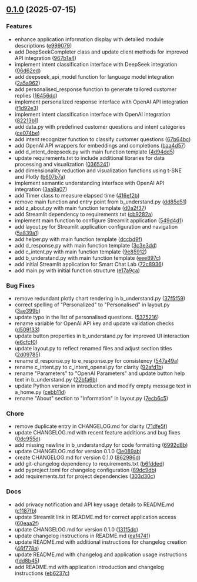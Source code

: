 <!-- insertion marker -->
<a name="0.1.0"></a>

## [0.1.0](https://github.com///compare/814c52306db7adf9e1f48021419593068b2de6af...0.1.0) (2025-07-15)

### Features

- enhance application information display with detailed module descriptions ([e999079](https://github.com///commit/e9990799a5b8089a28c724b6eac1a44a9b3f7eac))
- add DeepSeekCompleter class and update client methods for improved API integration ([967b1a4](https://github.com///commit/967b1a407c6975f2f4e9670cec04fedbc7bd6e68))
- implement intent classification interface with DeepSeek integration ([06d62ed](https://github.com///commit/06d62ed782095382b10eb505f33a3848f10fa875))
- add deepseek_api_model function for language model integration ([2a5a962](https://github.com///commit/2a5a962f54fdb2b0e4765b024997ecc04044fabb))
- add personalised_response function to generate tailored customer replies ([16456dd](https://github.com///commit/16456ddee2eedf14763104d66704134857ecee8d))
- implement personalized response interface with OpenAI API integration ([f1d92e3](https://github.com///commit/f1d92e3437799579135c1d2e38ba577351ab3004))
- implement intent classification interface with OpenAI integration ([82213b1](https://github.com///commit/82213b147bf46503a57066c593479772f8c77e0e))
- add data.py with predefined customer questions and intent categories ([ce074be](https://github.com///commit/ce074becc322340196ef5854ffa3f64bfa30a8f0))
- add intent recognizer function to classify customer questions ([67b64bc](https://github.com///commit/67b64bc2e8d291daafdcb0dfaa8a93af168b93b0))
- add OpenAI API wrappers for embeddings and completions ([baa4d57](https://github.com///commit/baa4d57977d62b548184d98a4e2e57a79a1de539))
- add d_intent_deepseek.py with main function template ([4d94dd5](https://github.com///commit/4d94dd5d3e511c9b4f06dea2f5cc3fa347e0911f))
- update requirements.txt to include additional libraries for data processing and visualization ([0365241](https://github.com///commit/0365241cfc1d1a0457bd3c9a7cb4d0c4b9ff693c))
- add dimensionality reduction and visualization functions using t-SNE and Plotly ([b607b7a](https://github.com///commit/b607b7a3e3be7bd259b6f1f4b2fa76cb46463051))
- implement semantic understanding interface with OpenAI API integration ([3aa8a07](https://github.com///commit/3aa8a072c2e4d8c9ab249c7bcd13b6fc0c43f705))
- add Timer class to measure elapsed time ([416ef2b](https://github.com///commit/416ef2b53dfc98c61ccfcedd3bb0d35c18a9166c))
- remove main function and entry point from b_understand.py ([dd85d51](https://github.com///commit/dd85d517c2935059d6033dbb1a814c2e1ce3e01b))
- add z_about.py with main function template ([d0a2f37](https://github.com///commit/d0a2f37f5ecab420468a28554cb5cf043727a0ee))
- add Streamlit dependency to requirements.txt ([cb9282a](https://github.com///commit/cb9282a49a755f067aa65f3f79e7301fcf86dfc4))
- implement main function to configure Streamlit application ([549d4d1](https://github.com///commit/549d4d1b335df2c19c93424752591859947d6406))
- add layout.py for Streamlit application configuration and navigation ([5a839a1](https://github.com///commit/5a839a1adc728ed16134ebeaf78c1cbe7d4d62bc))
- add helper.py with main function template ([dccbd9f](https://github.com///commit/dccbd9f242693c32b5fd1291d80549dfc86b9df4))
- add d_response.py with main function template ([3c3e3dd](https://github.com///commit/3c3e3dd6358c089fb4b71e2daa14edc22b37dcd7))
- add c_intent.py with main function template ([9e85912](https://github.com///commit/9e859126b093623d1c45cef4b884fc1d9145d91f))
- add b_understand.py with main function template ([eee897c](https://github.com///commit/eee897c695d3d80de576dd0512fed2e6c215bf41))
- add initial Streamlit application for Smart Chat Lab ([72c8936](https://github.com///commit/72c8936183252d37c6be2663ce0be40fe0090b61))
- add main.py with initial function structure ([e17a9ca](https://github.com///commit/e17a9ca3614f1c71001803dfa0ba48760fee5bf7))

### Bug Fixes

- remove redundant plotly chart rendering in b_understand.py ([37f5f59](https://github.com///commit/37f5f594fa30df844dfd08f0c98dee2e49808aad))
- correct spelling of "Personalized" to "Personalised" in layout.py ([3ae399b](https://github.com///commit/3ae399b69fd4901b0280e7bf6aa6afb4ff372aba))
- update typo in the list of personalised questions. ([5375216](https://github.com///commit/5375216249fd0b331ea55c61bda6722c7b2ac4c0))
- rename variable for OpenAI API key and update validation checks ([d509133](https://github.com///commit/d509133a1b308451c97d35ecff9ea0093f89e661))
- update button properties in b_understand.py for improved UI interaction ([e6cfcf0](https://github.com///commit/e6cfcf0892fe984c5a833a1f95b3250ae08e8546))
- update layout.py to reflect renamed files and adjust section titles ([2d09785](https://github.com///commit/2d09785cd4bf4597c55364af3b6272e32a93758b))
- rename d_response.py to e_response.py for consistency ([547a49a](https://github.com///commit/547a49ab14c9b9de19bb65ae7b8a44eebbf98a5e))
- rename c_intent.py to c_intent_openai.py for clarity ([92afd1b](https://github.com///commit/92afd1bbbe88d68662ba35aeee8b5868cd52c754))
- rename "Parameters" to "OpenAI Parameters" and update button help text in b_understand.py ([22bfa6b](https://github.com///commit/22bfa6b04a133a143dc62879eb22756dc9595b99))
- update Python version in introduction and modify empty message text in a_home.py ([cebb11d](https://github.com///commit/cebb11dfe18be392686d92237ab5909f4b697ae1))
- rename "About" section to "Information" in layout.py ([7ecb6c5](https://github.com///commit/7ecb6c5ed735d5a935aa6141c7121c6805523287))

### Chore

- remove duplicate entry in CHANGELOG.md for clarity ([71dfe5f](https://github.com///commit/71dfe5ffac2544ff7881064ef532248a9d663e72))
- update CHANGELOG.md with recent feature additions and bug fixes ([0dc955d](https://github.com///commit/0dc955d594700a904b5af2441fd1a8ff072f1859))
- add missing newline in b_understand.py for code formatting ([6992d8b](https://github.com///commit/6992d8b0fa4c5dc34cfc771038989f2da931eae5))
- update CHANGELOG.md for version 0.1.0 ([3e089ab](https://github.com///commit/3e089ab03146b9b3e4c8d91ba9147a5f9a48934a))
- create CHANGELOG.md for version 0.1.0 ([862986d](https://github.com///commit/862986dae0c77529c2e954dbd8ff4ad7ab6cc44e))
- add git-changelog dependency to requirements.txt ([b6fdded](https://github.com///commit/b6fdded0b798a539ca75186671a365afa975bd88))
- add pyproject.toml for changelog configuration ([89dc9db](https://github.com///commit/89dc9db3a7f088adb8b55a36f89ff564b00077d6))
- add requirements.txt for project dependencies ([303d30c](https://github.com///commit/303d30c4d83fac5994ecfc8633117b05a3737a5c))

### Docs

- add privacy notification and API key usage details to README.md ([c1187fb](https://github.com///commit/c1187fbb5b868f1c5a8c55c8a8e296692dff6cf1))
- update Streamlit link in README.md for correct application access ([60eaa2f](https://github.com///commit/60eaa2f69deed0f429f14173047e166783dafe05))
- update CHANGELOG.md for version 0.1.0 ([131f5dc](https://github.com///commit/131f5dc7cdaf070409f55954179bc48357e06cbe))
- update changelog instructions in README.md ([eaf4741](https://github.com///commit/eaf4741e34bec9a757d3373d5c24965fa9ed7836))
- update README.md with additional instructions for changelog creation ([46f778a](https://github.com///commit/46f778a337edd335f4a5481a26a6780f1c77c4fb))
- update README.md with changelog and application usage instructions ([fdd8b45](https://github.com///commit/fdd8b45e48ab4baea720f0b0d72aafd32eadd6a1))
- add README.md with application introduction and changelog instructions ([eb6237c](https://github.com///commit/eb6237c64e02b84e7f3b678b299ee4b811d629be))

